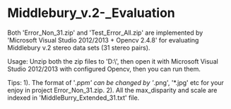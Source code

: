 # Middlebury_v.2-_Evaluation

Both 'Error_Non_31.zip' and 'Test_Error_All.zip' are implemented by 'Microsoft Visual Studio 2012/2013 + Opencv 2.4.8' for evaluating Middlebury v.2 stereo data sets (31 stereo pairs). 

Usage:
Unzip both the zip files to 'D:\\', then open it with Microsoft Visual Studio 2012/2013 with configured Opencv, then you can run them.

Tips: 
1). The format of '*.ppm' can be changed by '*.png', '*.jpg' etc for your enjoy in project Error_Non_31.zip.
2). All the max_disparity and scale are indexed in 'MiddleBurry_Extended_31.txt' file.

